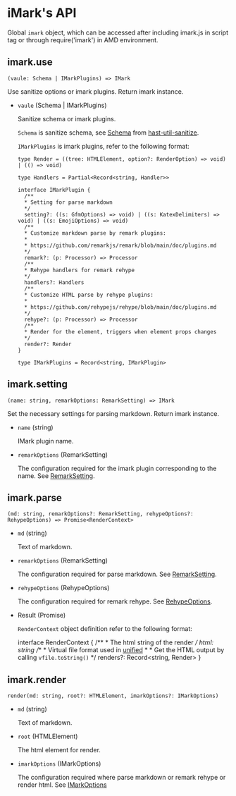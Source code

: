 # iMark's API

Global `imark` object, which can be accessed after including imark.js in script tag or through require('imark') in AMD environment.

## imark.use

    (vaule: Schema | IMarkPlugins) => IMark

Use sanitize options or imark plugins. Return imark instance.

- `vaule` (Schema | IMarkPlugins)

  Sanitize schema or imark plugins.

  `Schema` is sanitize schema, see [Schema](https://github.com/syntax-tree/hast-util-sanitize#schema) from [hast-util-sanitize](https://github.com/syntax-tree/hast-util-sanitize).

  `IMarkPlugins` is imark plugins, refer to the following format:

      type Render = ((tree: HTMLElement, option?: RenderOption) => void) | (() => void)

      type Handlers = Partial<Record<string, Handler>>

      interface IMarkPlugin {
        /**
        * Setting for parse markdown
        */
        setting?: ((s: GfmOptions) => void) | ((s: KatexDelimiters) => void) | ((s: EmojiOptions) => void)
        /**
        * Customize markdown parse by remark plugins:
        *
        * https://github.com/remarkjs/remark/blob/main/doc/plugins.md
        */
        remark?: (p: Processor) => Processor
        /**
        * Rehype handlers for remark rehype
        */
        handlers?: Handlers
        /**
        * Customize HTML parse by rehype plugins:
        *
        * https://github.com/rehypejs/rehype/blob/main/doc/plugins.md
        */
        rehype?: (p: Processor) => Processor
        /**
        * Render for the element, triggers when element props changes
        */
        render?: Render
      }

      type IMarkPlugins = Record<string, IMarkPlugin>

## imark.setting

    (name: string, remarkOptions: RemarkSetting) => IMark

Set the necessary settings for parsing markdown. Return imark instance.

- `name` (string)

  IMark plugin name.

- `remarkOptions` (RemarkSetting)

  The configuration required for the imark plugin corresponding to the name.
  See [RemarkSetting](https://github.com/jhuix-js/imark/blob/main/docs/options.md#remark-remarksetting).

## imark.parse

    (md: string, remarkOptions?: RemarkSetting, rehypeOptions?: RehypeOptions) => Promise<RenderContext>

- `md` (string)

  Text of markdown.

- `remarkOptions` (RemarkSetting)

  The configuration required for parse markdown.
  See [RemarkSetting](https://github.com/jhuix-js/imark/blob/main/docs/options.md#remark-remarksetting).

- `rehypeOptions` (RehypeOptions)

  The configuration required for remark rehype.
  See [RehypeOptions](https://github.com/jhuix-js/imark/blob/main/docs/options.md#rehype-rehypeoptions).

- Result (Promise<RenderContext>)

  `RenderContext` object definition refer to the following format:

    interface RenderContext {
      /**
      * The html string of the render
      */
      html: string
      /**
      * Virtual file format used in [unified](https://unifiedjs.com/)
      *
      * Get the HTML output by calling `vfile.toString()`
      */
      renders?: Record<string, Render>
    }

## imark.render

    render(md: string, root?: HTMLElement, imarkOptions?: IMarkOptions)

- `md` (string)

  Text of markdown.

- `root` (HTMLElement)

  The html element for render.

- `imarkOptions` (IMarkOptions)

  The configuration required where parse markdown or remark rehype or render html.
  See [IMarkOptions](https://github.com/jhuix-js/imark/blob/main/docs/options.md)

